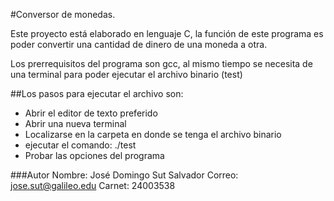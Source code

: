 #Conversor de monedas.

Este proyecto está elaborado en lenguaje C, la función de este programa es poder convertir  una cantidad de dinero de una moneda a otra. 

Los prerrequisitos del programa son gcc, al mismo tiempo se necesita de una terminal para poder ejecutar el archivo 
binario (test)

##Los pasos para ejecutar el archivo son: 
- Abrir el editor de texto preferido
- Abrir una nueva terminal 
- Localizarse en la carpeta en donde se tenga el archivo binario
- ejecutar el comando: ./test
- Probar las opciones del programa

###Autor
Nombre: José Domingo Sut Salvador
Correo: jose.sut@galileo.edu
Carnet: 24003538